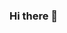 ### Hi there 👋

<!--
**navyashanbhag/NavyaShanbhag** is a ✨ _special_ ✨ repository because its `README.md` (this file) appears on your GitHub profile.

Here are some ideas to get you started:

- 🔭 I’m currently working on .HTML,CSS,Python and datascience projects..
- 🌱 I’m currently learning Machine Learning...
